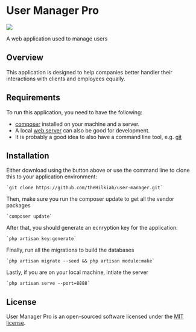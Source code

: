 # User Manager Pro

<p style="text-center">
<img src="https://pavement.engineering.asu.edu/wp-content/uploads/2012/12/Holbrook-Asphalt-logo2-300x126.png">
</p>

A web application used to manage users

## Overview
This application is designed to help companies better handler their interactions with clients and employees equally.

## Requirements
To run this application, you need to have the following: 
 - [composer](https://getcomposer.org/download/) installed on your machine and a server. 
 - A local [web server](http://www.wampserver.com/en/) can also be good for development. 
 - It is probably a good idea to also have a command line tool, e.g. [git](https://git-scm.com/)

## Installation
Either download using the button above or use the command line to clone this to your application environment:

    `git clone https://github.com/theHilkiah/user-manager.git`

Then, make sure you run the composer update to get all the vendor packages

    `composer update`

After that, you should generate an ecnryption key for the application:

    `php artisan key:generate`

Finally, run all the migrations to build the databases

    `php artisan migrate --seed && php artisan module:make`

Lastly, if you are on your local machine, intiate the server

    `php artisan serve --port=8888`


## License
User Manager Pro is an open-sourced software licensed under the [MIT license](https://opensource.org/licenses/MIT).
